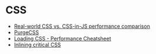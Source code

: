 # CSS

- [Real-world CSS vs. CSS-in-JS performance comparison](https://pustelto.com/blog/css-vs-css-in-js-perf/)
- [PurgeCSS](https://purgecss.com)
- [Loading CSS - Performance Cheatsheet](https://imkev.dev/loading-css)
- [Inlining critical CSS](https://imkev.dev/inlining-critical-css)
